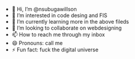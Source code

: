 - 👋 Hi, I’m @nsubugawillson
- 👀 I’m interested in code desing and FIS
- 🌱 I’m currently learning more in the above fileds 
- 💞️ I’m looking to collaborate on webdesigning 
- 📫 How to reach me through my inbox 
- 😄 Pronouns: call me 
- ⚡ Fun fact: fuck the digital universe 

<!---
nsubugawillson/nsubugawillson is a ✨ special ✨ repository because its `README.md` (this file) appears on your GitHub profile.
You can click the Preview link to take a look at your changes.
--->

